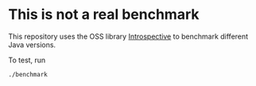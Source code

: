 # This is not a real benchmark

This repository uses the OSS library [Introspective](https://github.com/intelie/introspective) to benchmark different Java versions.

To test, run
```bash
./benchmark
```
